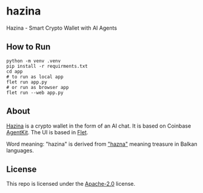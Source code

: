 # hazina
Hazina - Smart Crypto Wallet with AI Agents

## How to Run

```
python -m venv .venv
pip install -r requirments.txt
cd app
# to run as local app
flet run app.py
# or run as browser app
flet run --web app.py
```

## About

[Hazina](https://github.com/dloghin/hazina) is a crypto wallet in the form of an AI chat. It is based on Coinbase [AgentKit](https://github.com/coinbase/agentkit). The UI is based in [Flet](https://flet.dev/).

Word meaning: "hazina" is derived from ["hazna"](https://en.wiktionary.org/wiki/hazna) meaning treasure in Balkan languages.

## License

This repo is licensed under the [Apache-2.0](https://www.apache.org/licenses/LICENSE-2.0) license.